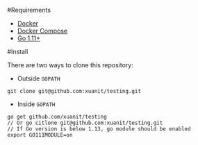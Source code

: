 #Requirements
* [Docker](https://docs.docker.com/install)
* [Docker Compose](https://docs.docker.com/compose/)
* [Go 1.11+](https://golang.org/project/)

#Install

There are two ways to clone this repository:
* Outside `GOPATH`
```
git clone git@github.com:xuanit/testing.git
```
* Inside `GOPATH`
```
go get github.com/xuanit/testing
// Or go citlone git@github.com:xuanit/testing.git
// If Go version is below 1.13, go module should be enabled
export GO111MODULE=on
``` 
